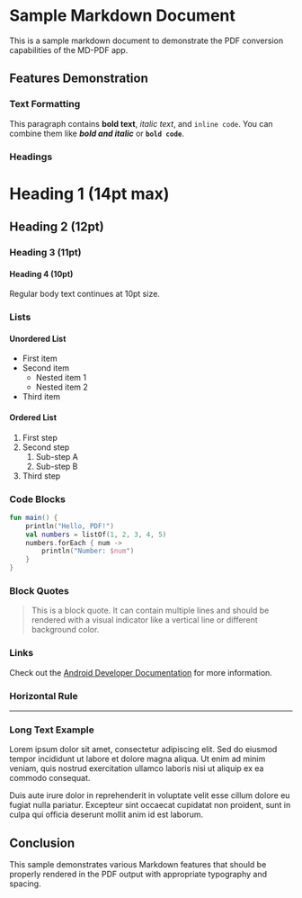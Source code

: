 # Sample Markdown Document

This is a sample markdown document to demonstrate the PDF conversion capabilities of the MD-PDF app.

## Features Demonstration

### Text Formatting

This paragraph contains **bold text**, *italic text*, and `inline code`. You can combine them like ***bold and italic*** or **`bold code`**.

### Headings

# Heading 1 (14pt max)
## Heading 2 (12pt)
### Heading 3 (11pt)
#### Heading 4 (10pt)

Regular body text continues at 10pt size.

### Lists

#### Unordered List
- First item
- Second item
  - Nested item 1
  - Nested item 2
- Third item

#### Ordered List
1. First step
2. Second step
   1. Sub-step A
   2. Sub-step B
3. Third step

### Code Blocks

```kotlin
fun main() {
    println("Hello, PDF!")
    val numbers = listOf(1, 2, 3, 4, 5)
    numbers.forEach { num ->
        println("Number: $num")
    }
}
```

### Block Quotes

> This is a block quote. It can contain multiple lines and should be
> rendered with a visual indicator like a vertical line or different
> background color.

### Links

Check out the [Android Developer Documentation](https://developer.android.com) for more information.

### Horizontal Rule

---

### Long Text Example

Lorem ipsum dolor sit amet, consectetur adipiscing elit. Sed do eiusmod tempor incididunt ut labore et dolore magna aliqua. Ut enim ad minim veniam, quis nostrud exercitation ullamco laboris nisi ut aliquip ex ea commodo consequat.

Duis aute irure dolor in reprehenderit in voluptate velit esse cillum dolore eu fugiat nulla pariatur. Excepteur sint occaecat cupidatat non proident, sunt in culpa qui officia deserunt mollit anim id est laborum.

## Conclusion

This sample demonstrates various Markdown features that should be properly rendered in the PDF output with appropriate typography and spacing.